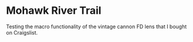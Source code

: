 # Mohawk River Trail

Testing the macro functionality of the vintage cannon FD lens that I bought on Craigslist.
